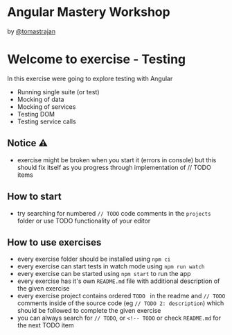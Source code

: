 # Angular Mastery Workshop

by [@tomastrajan](https://twitter.com/tomastrajan)

# Welcome to exercise - Testing

In this exercise were going to explore testing with Angular

- Running single suite (or test)
- Mocking of data
- Mocking of services
- Testing DOM
- Testing service calls


## Notice ⚠️

- exercise might be broken when you start it (errors in console) but this should fix itself as you progress through implementation of // TODO items


## How to start

- try searching for numbered `// TODO` code comments in the `projects` folder or use TODO functionality of your editor 


## How to use exercises

- every exercise folder should be installed using `npm ci`
- every exercise can start tests in watch mode using `npm run watch`
- every exercise can be started using `npm start` to run the app
- every exercise has it's own `README.md` file with additional description of the given exercise
- every exercise project contains ordered `TODO ` in the readme and `// TODO` comments inside of the source code (eg `// TODO 2: description`) which should be followed to complete the given exercise
- you can always search for `// TODO`, or `<!-- TODO` or check `README.md` for the next TODO item
